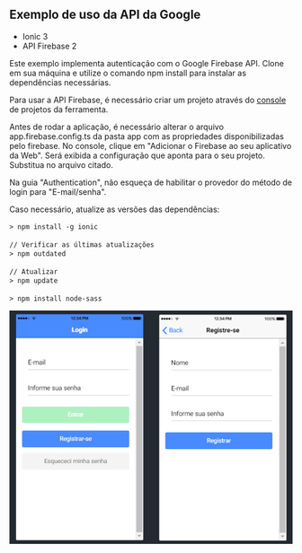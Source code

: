 ## Exemplo de uso da API da Google

* Ionic 3
* API Firebase 2

Este exemplo implementa autenticação com o Google Firebase API.
Clone em sua máquina e utilize o comando npm install para instalar as dependências necessárias.

Para usar a API Firebase, é necessário criar um projeto através do [console](https://console.firebase.google.com/) de projetos da ferramenta.

Antes de rodar a aplicação, é necessário alterar o arquivo app<span></span>.firebase.config.ts da pasta app com as propriedades disponibilizadas pelo firebase. No console, clique em "Adicionar o Firebase ao seu aplicativo da Web". Será exibida a configuração que aponta para o seu projeto. Substitua no arquivo citado.

Na guia "Authentication", não esqueça de habilitar o provedor do método de login para "E-mail/senha".

Caso necessário, atualize as versões das dependências:

```
> npm install -g ionic

// Verificar as últimas atualizações
> npm outdated

// Atualizar
> npm update

> npm install node-sass
```

![Telas](https://raw.githubusercontent.com/andynhofm/ionic-Authentication/master/resources/telas.png)
